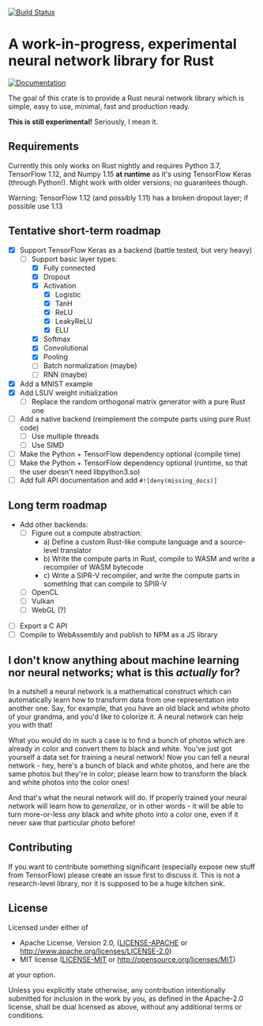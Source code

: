 [![Build Status](https://api.travis-ci.org/koute/sarek.svg)](https://travis-ci.org/koute/sarek)

# A work-in-progress, experimental neural network library for Rust

[![Documentation](https://docs.rs/sarek/badge.svg)](https://docs.rs/sarek/*/sarek/)

The goal of this crate is to provide a Rust neural network library which is simple,
easy to use, minimal, fast and production ready.

**This is still experimental!** Seriously, I mean it.

## Requirements

Currently this only works on Rust nightly and requires Python 3.7, TensorFlow 1.12, and Numpy 1.15
**at runtime** as it's using TensorFlow Keras (through Python!). Might work with older versions;
no guarantees though.

Warning: TensorFlow 1.12 (and possibly 1.11) has a broken dropout layer; if possible use 1.13

## Tentative short-term roadmap

   * [X] Support TensorFlow Keras as a backend (battle tested, but very heavy)
      * [ ] Support basic layer types:
         * [X] Fully connected
         * [X] Dropout
         * [X] Activation
            * [X] Logistic
            * [X] TanH
            * [X] ReLU
            * [X] LeakyReLU
            * [X] ELU
         * [X] Softmax
         * [X] Convolutional
         * [X] Pooling
         * [ ] Batch normalization (maybe)
         * [ ] RNN (maybe)
   * [X] Add a MNIST example
   * [X] Add LSUV weight initialization
      * [ ] Replace the random orthogonal matrix generator with a pure Rust one
   * [ ] Add a native backend (reimplement the compute parts using pure Rust code)
      * [ ] Use multiple threads
      * [ ] Use SIMD
   * [ ] Make the Python + TensorFlow dependency optional (compile time)
   * [ ] Make the Python + TensorFlow dependency optional (runtime, so that the user doesn't need libpython3.so)
   * [ ] Add full API documentation and add `#![deny(missing_docs)]`

## Long term roadmap

   * Add other backends:
      * [ ] Figure out a compute abstraction:
         * a) Define a custom Rust-like compute language and a source-level translator
         * b) Write the compute parts in Rust, compile to WASM and write a recompiler of WASM bytecode
         * c) Write a SIPR-V recompiler, and write the compute parts in something that can compile to SPIR-V
      * [ ] OpenCL
      * [ ] Vulkan
      * [ ] WebGL (?)
   * [ ] Export a C API
   * [ ] Compile to WebAssembly and publish to NPM as a JS library

## I don't know anything about machine learning nor neural networks; what is this *actually* for?

In a nutshell a neural network is a mathematical construct which can automatically learn how to transform
data from one representation into another one. Say, for example, that you have an old black and white photo
of your grandma, and you'd like to colorize it. A neural network can help you with that!

What you would do in such a case is to find a bunch of photos which are already in color and convert them
to black and white. You've just got yourself a data set for training a neural network! Now you can tell
a neural network - hey, here's a bunch of black and white photos, and here are the same photos but they're
in color; please learn how to transform the black and white photos into the color ones!

And that's what the neural network will do. If properly trained your neural network will learn
how to *generalize*, or in other words - it will be able to turn more-or-less *any* black and white
photo into a color one, even if it never saw that particular photo before!

## Contributing

If you want to contribute something significant (especially expose new stuff from TensorFlow)
please create an issue first to discuss it. This is not a research-level library, nor it is
supposed to be a huge kitchen sink.

## License

Licensed under either of

  * Apache License, Version 2.0, ([LICENSE-APACHE](LICENSE-APACHE) or http://www.apache.org/licenses/LICENSE-2.0)
  * MIT license ([LICENSE-MIT](LICENSE-MIT) or http://opensource.org/licenses/MIT)

at your option.

Unless you explicitly state otherwise, any contribution intentionally submitted
for inclusion in the work by you, as defined in the Apache-2.0 license, shall be
dual licensed as above, without any additional terms or conditions.
